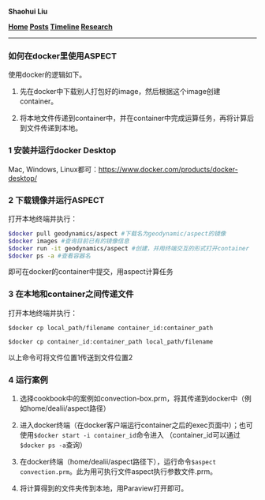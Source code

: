 **Shaohui Liu**

**[Home](../index.html)    [Posts](../posts.html)    [Timeline](../timeline.html)    [Research](../research.html)**

---

### 如何在docker里使用ASPECT

使用docker的逻辑如下。

1. 先在docker中下载别人打包好的image，然后根据这个image创建container。

2. 将本地文件传递到container中，并在container中完成运算任务，再将计算后到文件传递到本地。

### 1 安装并运行docker Desktop

Mac, Windows, Linux都可：https://www.docker.com/products/docker-desktop/

### 2 下载镜像并运行ASPECT

打开本地终端并执行：

```bash
$docker pull geodynamics/aspect #下载名为geodynamic/aspect的镜像
$docker images #查询目前已有的镜像信息
$docker run -it geodynamics/aspect #创建，并用终端交互的形式打开container
$docker ps -a #查看容器名
```

即可在docker的container中提交，用aspect计算任务

### 3 在本地和container之间传递文件

打开本地终端并执行：

`$docker cp local_path/filename container_id:container_path`

`$docker cp container_id:container_path local_path/filename`

以上命令可将文件位置1传送到文件位置2

### 4 运行案例

1. 选择cookbook中的案例如convection-box.prm，将其传递到docker中（例如home/dealii/aspect路径）

2. 进入docker终端（在docker客户端运行container之后的exec页面中）；也可使用`$docker start -i container_id`命令进入 （container_id可以通过`$docker ps -a`查询）
3. 在docker终端（home/dealii/aspect路径下），运行命令`$aspect convection.prm`。此为用可执行文件aspect执行参数文件.prm。
4. 将计算得到的文件夹传到本地，用Paraview打开即可。